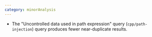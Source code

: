 ```yaml
---
category: minorAnalysis
---
```

* The "Uncontrolled data used in path expression" query (`cpp/path-injection`) query produces fewer near-duplicate results.
